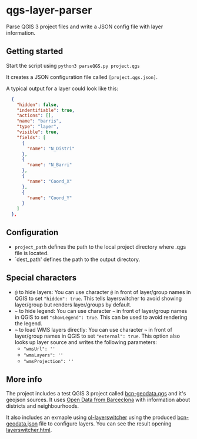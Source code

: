 # qgs-layer-parser

Parse QGIS 3 project files and write a JSON config file with layer information.

## Getting started

Start the script using `python3 parseQGS.py project.qgs`

It creates a JSON configuration file called `[project.qgs.json]`.

A typical output for a layer could look like this:

```json
  {
    "hidden": false,
    "indentifiable": true,
    "actions": [],
    "name": "barris",
    "type": "layer",
    "visible": true,
    "fields": [
      {
        "name": "N_Distri"
      },
      {
        "name": "N_Barri"
      },
      {
        "name": "Coord_X"
      },
      {
        "name": "Coord_Y"
      }
    ]
  },
```

## Configuration

- `project_path` defines the path to the local project directory where .qgs file is located.
- `dest_path' defines the path to the output directory.

## Special characters

- `@` to hide layers: You can use character `@` in front of layer/group names in QGIS to set `"hidden": true`. This tells layerswitcher to avoid showing layer/group but renders layer/groups by default.
- `~` to hide legend: You can use character `~` in front of layer/group names in QGIS to set `"showLegend": true`. This can be used to avoid rendering the legend.
- `¬` to load WMS layers directly: You can use character `¬` in front of layer/group names in QGIS to set `"external": true`. This option also looks up layer source and writes the following parameters:
  - `"wmsUrl": ''`
  - `"wmsLayers": ''`
  - `"wmsProjection": ''`

## More info

The project includes a test QGIS 3 project called [bcn-geodata.qgs](https://github.com/geraldo/qgs-layer-parser/blob/master/bcn-geodata.qgs) and it's geojson sources. It uses [Open Data from Barceclona](https://github.com/martgnz/bcn-geodata) with information about districts and neighbourhoods.

It also includes an exmaple using [ol-layerswitcher](https://github.com/walkermatt/ol-layerswitcher) using the produced [bcn-geodata.json](https://github.com/geraldo/qgs-layer-parser/blob/master/bcn-geodata.json) file to configure layers. You can see the result opening [layerswitcher.html](https://go.yuri.at/infovis/ol-layerswitcher/layerswitcher.html).

